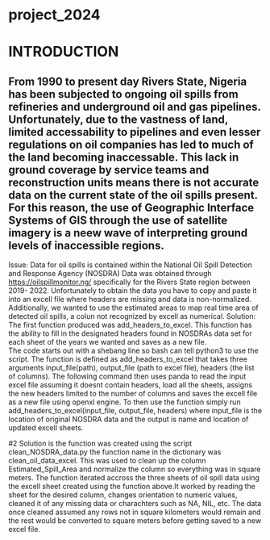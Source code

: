 # project_2024
# INTRODUCTION
## From 1990 to present day Rivers State, Nigeria has been subjected to ongoing oil spills from refineries and underground oil and gas pipelines. Unfortunately, due to the vastness of land, limited accessability to pipelines and even lesser regulations on oil companies has led to much of the land becoming inaccessable. This lack in ground coverage by service teams and reconstruction units means there is not accurate data on the current state of the oil spills present. For this reason, the use of Geographic Interface Systems of GIS through the use of satellite imagery is a neew wave of interpreting ground levels of inaccessible regions.
Issue:
Data for oil spills is contained within the National Oil Spill Detection and Response Agency (NOSDRA) 
Data was obtained through https://oilspillmonitor.ng/ specifically for the Rivers State region between 2019- 2022. Unfortunately to obtain the data you have to copy and paste it into an excell file where headers are missing and data is non-normalized. Additionally, we wanted to use the estimated areas to map real time area of detected oil spills, a colun not recognized by excell as numerical.
Solution: 
The first function produced was add_headers_to_excel. This function has the ability to fill in the designated headers found in NOSDRAs data set for each sheet of the years we wanted and saves as a new file.  
The code starts out with a shebang line so bash can tell python3 to use the script.
The function is defined as add_headers_to_excel that takes three arguments input_file(path), output_file (path to excel file), headers (the list of columns).
The following command then uses panda to read the input excel file assuming it doesnt contain headers, load all the sheets, assigns the new headers limited to the number of columns and saves the excell file as a new file using openxl engine. To then use the function simply run add_headers_to_excel(input_file, output_file, headers) where input_file is the location of original NOSDRA data and the output is name and location of updated excell sheets. 

#2 Solution is the function was created using the script clean_NOSDRA_data.py
the function name in the dictionary was clean_oil_data_excel. This was used to clean up the column Estimated_Spill_Area and normalize the column so everything was in square meters. 
The function iterated accross the three sheets of oil spill data using the excell sheet created using the function above.It worked by reading the sheet for the desired column, changes orientation to numeric values, cleaned it of any missing data or charachters such as NA, NIL, etc. The data once cleaned assumed any rows not in square kilometers would remain and the rest would be converted to square meters before getting saved to a new excel file. 
